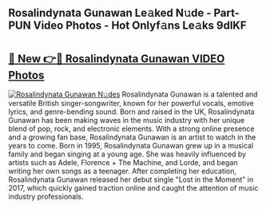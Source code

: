 ## Rosalindynata Gunawan Le𝚊ked N𝚞de - Part-PUN Video Photos - Hot Onlyf𝚊ns Le𝚊ks 9dlKF

# <h2><a href="http://ab18831.deff.icu/?id=Rosalindynata+Gunawan">🔗 New 👉🔴 Rosalindynata Gunawan VIDEO Photos</a></h2>

[![Rosalindynata Gunawan N𝚞des](https://i.imgur.com/rIISA9y.gif)](http://ab18831.deff.icu/?id=Rosalindynata+Gunawan)
Rosalindynata Gunawan is a talented and versatile British singer-songwriter, known for her powerful vocals, emotive lyrics, and genre-bending sound. Born and raised in the UK, Rosalindynata Gunawan has been making waves in the music industry with her unique blend of pop, rock, and electronic elements. With a strong online presence and a growing fan base, Rosalindynata Gunawan is an artist to watch in the years to come. Born in 1995, Rosalindynata Gunawan grew up in a musical family and began singing at a young age. She was heavily influenced by artists such as Adele, Florence + The Machine, and Lorde, and began writing her own songs as a teenager. After completing her education, Rosalindynata Gunawan released her debut single "Lost in the Moment" in 2017, which quickly gained traction online and caught the attention of music industry professionals.
